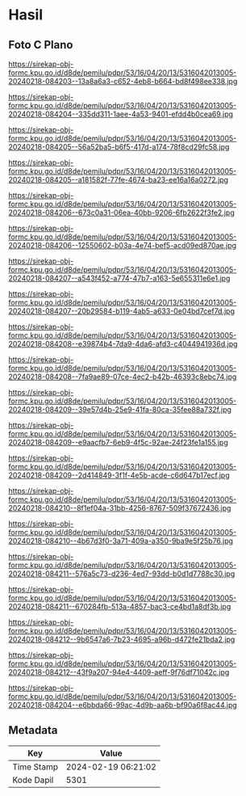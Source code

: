 # Hasil

## Foto C Plano

https://sirekap-obj-formc.kpu.go.id/d8de/pemilu/pdpr/53/16/04/20/13/5316042013005-20240218-084203--13a8a6a3-c652-4eb8-b664-bd8f498ee338.jpg

https://sirekap-obj-formc.kpu.go.id/d8de/pemilu/pdpr/53/16/04/20/13/5316042013005-20240218-084204--335dd311-1aee-4a53-9401-efdd4b0cea69.jpg

https://sirekap-obj-formc.kpu.go.id/d8de/pemilu/pdpr/53/16/04/20/13/5316042013005-20240218-084205--56a52ba5-b6f5-417d-a174-78f8cd29fc58.jpg

https://sirekap-obj-formc.kpu.go.id/d8de/pemilu/pdpr/53/16/04/20/13/5316042013005-20240218-084205--a181582f-77fe-4674-ba23-ee16a16a0272.jpg

https://sirekap-obj-formc.kpu.go.id/d8de/pemilu/pdpr/53/16/04/20/13/5316042013005-20240218-084206--673c0a31-06ea-40bb-9206-6fb2622f3fe2.jpg

https://sirekap-obj-formc.kpu.go.id/d8de/pemilu/pdpr/53/16/04/20/13/5316042013005-20240218-084206--12550602-b03a-4e74-bef5-acd09ed870ae.jpg

https://sirekap-obj-formc.kpu.go.id/d8de/pemilu/pdpr/53/16/04/20/13/5316042013005-20240218-084207--a543f452-a774-47b7-a163-5e655311e6e1.jpg

https://sirekap-obj-formc.kpu.go.id/d8de/pemilu/pdpr/53/16/04/20/13/5316042013005-20240218-084207--20b29584-b119-4ab5-a633-0e04bd7cef7d.jpg

https://sirekap-obj-formc.kpu.go.id/d8de/pemilu/pdpr/53/16/04/20/13/5316042013005-20240218-084208--e39874b4-7da9-4da6-afd3-c4044941936d.jpg

https://sirekap-obj-formc.kpu.go.id/d8de/pemilu/pdpr/53/16/04/20/13/5316042013005-20240218-084208--7fa9ae89-07ce-4ec2-b42b-46393c8ebc74.jpg

https://sirekap-obj-formc.kpu.go.id/d8de/pemilu/pdpr/53/16/04/20/13/5316042013005-20240218-084209--39e57d4b-25e9-41fa-80ca-35fee88a732f.jpg

https://sirekap-obj-formc.kpu.go.id/d8de/pemilu/pdpr/53/16/04/20/13/5316042013005-20240218-084209--e9aacfb7-6eb9-4f5c-92ae-24f23fe1a155.jpg

https://sirekap-obj-formc.kpu.go.id/d8de/pemilu/pdpr/53/16/04/20/13/5316042013005-20240218-084209--2d414849-3f1f-4e5b-acde-c6d647b17ecf.jpg

https://sirekap-obj-formc.kpu.go.id/d8de/pemilu/pdpr/53/16/04/20/13/5316042013005-20240218-084210--8f1ef04a-31bb-4256-8767-509f37672436.jpg

https://sirekap-obj-formc.kpu.go.id/d8de/pemilu/pdpr/53/16/04/20/13/5316042013005-20240218-084210--4b67d3f0-3a71-409a-a350-9ba9e5f25b76.jpg

https://sirekap-obj-formc.kpu.go.id/d8de/pemilu/pdpr/53/16/04/20/13/5316042013005-20240218-084211--576a5c73-d236-4ed7-93dd-b0d1d7788c30.jpg

https://sirekap-obj-formc.kpu.go.id/d8de/pemilu/pdpr/53/16/04/20/13/5316042013005-20240218-084211--670284fb-513a-4857-bac3-ce4bd1a8df3b.jpg

https://sirekap-obj-formc.kpu.go.id/d8de/pemilu/pdpr/53/16/04/20/13/5316042013005-20240218-084212--9b6547a6-7b23-4695-a96b-d472fe21bda2.jpg

https://sirekap-obj-formc.kpu.go.id/d8de/pemilu/pdpr/53/16/04/20/13/5316042013005-20240218-084212--43f9a207-94e4-4409-aeff-9f76df71042c.jpg

https://sirekap-obj-formc.kpu.go.id/d8de/pemilu/pdpr/53/16/04/20/13/5316042013005-20240218-084204--e6bbda66-99ac-4d9b-aa6b-bf90a6f8ac44.jpg


## Metadata

| Key        | Value               |
| ---------- | ------------------- |
| Time Stamp | 2024-02-19 06:21:02 |
| Kode Dapil | 5301                |



